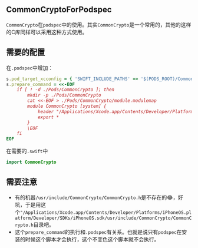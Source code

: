 ## CommonCryptoForPodspec
`CommonCrypto`在`podspec`中的使用。其实`CommonCrypto`是一个常用的，其他的这样的C库同样可以采用这种方式使用。

## 需要的配置
在`.podspec`中增加：

```ruby
s.pod_target_xcconfig = { 'SWIFT_INCLUDE_PATHS' => '$(PODS_ROOT)/CommonCrypto/' }
s.prepare_command = <<-EOF
    if [ ! -d ./Pods/CommonCrypto ]; then
        mkdir -p ./Pods/CommonCrypto
        cat <<-EOF > ./Pods/CommonCrypto/module.modulemap
        module CommonCrypto [system] {
            header "/Applications/Xcode.app/Contents/Developer/Platforms/iPhoneOS.platform/Developer/SDKs/iPhoneOS.sdk/usr/include/CommonCrypto/CommonCrypto.h"
            export *
        }
        \EOF
    fi
EOF

```

在需要的`.swift`中

```swift
import CommonCrypto
```

## 需要注意

- 有的机器`/usr/include/CommonCrypto/CommonCrypto.h`是不存在的😂，好坑，于是用这个`"/Applications/Xcode.app/Contents/Developer/Platforms/iPhoneOS.platform/Developer/SDKs/iPhoneOS.sdk/usr/include/CommonCrypto/CommonCrypto.h`目录吧。
- 这个`prepare_command`的执行和`.podspec`有关系。也就是说只有`podspec`在安装的时候这个脚本才会执行，这个不变色这个脚本就不会执行。
